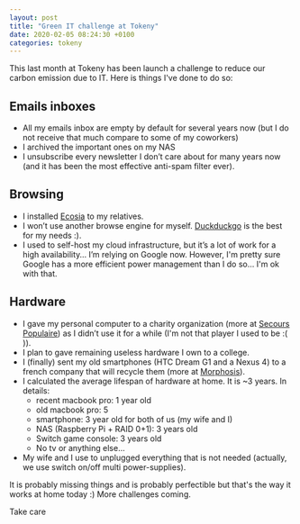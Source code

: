 ```yaml
---
layout: post
title: "Green IT challenge at Tokeny"
date: 2020-02-05 08:24:30 +0100
categories: tokeny
---
```

This last month at Tokeny has been launch a challenge to reduce our carbon emission due to IT.
Here is things I've done to do so:

## Emails inboxes
- All my emails inbox are empty by default for several years now (but I do not receive that much compare to some of my coworkers)
- I archived the important ones on my NAS
- I unsubscribe every newsletter I don’t care about for many years now (and it has been the most effective anti-spam filter ever).

## Browsing
- I installed [Ecosia](https://ecosia.org/) to my relatives.
- I won’t use another browse engine for myself. [Duckduckgo](http://duckduckgo.com/) is the best for my needs :).
- I used to self-host my cloud infrastructure, but it’s a lot of work for a high availability… I’m relying on Google now. However, I'm pretty sure Google has a more efficient power management than I do so… I'm ok with that.
 
## Hardware
- I gave my personal computer to a charity organization (more at [Secours Populaire](https://www.secourspopulaire.fr/faire-un-don)) as I didn’t use it for a while (I'm not that player I used to be :( )).
- I plan to gave remaining useless hardware I own to a college.
- I (finally) sent my old smartphones (HTC Dream G1 and a Nexus 4) to a french company that will recycle them (more at [Morphosis](https://morphosis.fr)).
- I calculated the average lifespan of hardware at home. It is ~3 years. In details:
    - recent macbook pro: 1 year old
    - old macbook pro: 5
    - smartphone: 3 year old for both of us (my wife and I)
    - NAS (Raspberry Pi + RAID 0+1): 3 years old
    - Switch game console: 3 years old
    - No tv or anything else...
- My wife and I use to unplugged everything that is not needed (actually, we use switch on/off multi power-supplies).

It is probably missing things and is probably perfectible but that's the way it works at home today :) More challenges coming.

Take care
